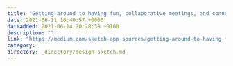 ```yaml
---
title: "Getting around to having fun, collaborative meetings, and connecting with our team ❤️"
date: 2021-06-11 16:40:57 +0000
dateadded: 2021-06-14 20:28:38 +0100
description: ""
link: "https://medium.com/sketch-app-sources/getting-around-to-having-fun-collaborative-work-meetings-and-connecting-with-our-team-%EF%B8%8F-d04a5e57e739?source=rss----d23119b14977---4"
category:
directory: _directory/design-sketch.md
---
```

